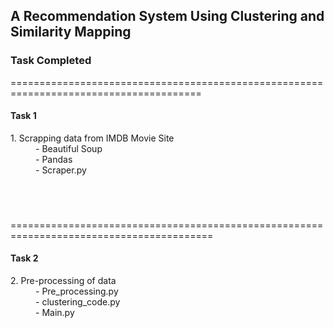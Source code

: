 ## A Recommendation System Using Clustering and Similarity Mapping

### Task Completed
=======================================================================================
#### Task 1

<dl>
<dt>1. Scrapping data from IMDB Movie Site</dt>
<dd>- Beautiful Soup</dd>
<dd>- Pandas</dd>
<dd>- Scraper.py</dd>
</dl>
<br></br>

###
=========================================================================================
#### Task 2
<dl>
<dt>2. Pre-processing of data</dt>
<dd>- Pre_processing.py</dd>
<dd>- clustering_code.py</dd>
<dd>- Main.py</dd>
</dl>